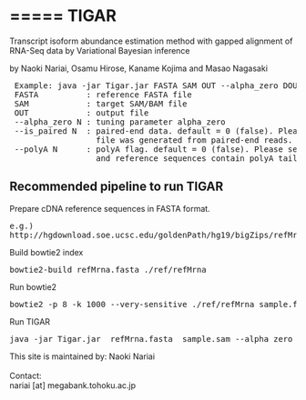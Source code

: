 =====
TIGAR
=====

Transcript isoform abundance estimation method with gapped alignment of RNA-Seq data by Variational Bayesian inference

by Naoki Nariai, Osamu Hirose, Kaname Kojima and Masao Nagasaki

<pre>
 Example: java -jar Tigar.jar FASTA SAM OUT --alpha_zero DOUBLE --is_paired INT --polyA INT
 FASTA          : reference FASTA file
 SAM            : target SAM/BAM file
 OUT            : output file
 --alpha_zero N : tuning parameter alpha_zero
 --is_paired N  : paired-end data. default = 0 (false). Please set 1, if sam
                  file was generated from paired-end reads.
 --polyA N      : polyA flag. default = 0 (false). Please set 1 if both read
                  and reference sequences contain polyA tails.
</pre>

## Recommended pipeline to run TIGAR

Prepare cDNA reference sequences in FASTA format.

<pre>
e.g.)
http://hgdownload.soe.ucsc.edu/goldenPath/hg19/bigZips/refMrna.fa.gz
</pre>

Build bowtie2 index

<pre>
bowtie2-build refMrna.fasta ./ref/refMrna
</pre>

Run bowtie2

<pre>
bowtie2 -p 8 -k 1000 --very-sensitive ./ref/refMrna sample.fastq > sample.sam
</pre>

Run TIGAR

<pre>
java -jar Tigar.jar  refMrna.fasta  sample.sam --alpha_zero 0.1 ./out/sample_out.txt
</pre>






This site is maintained by:
Naoki Nariai<br>
<br>
Contact:<br>
nariai [at] megabank.tohoku.ac.jp

